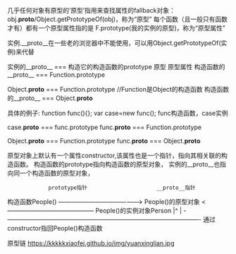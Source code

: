 几乎任何对象有原型的‘原型’指用来查找属性的fallback对象：obj.__proto__/Object.getPrototypeOf(obj)，称为“原型”
每个函数（且一般只有函数才有）都有一个原型属性指的是 F.prototype(我的实例的原型)，称为“原型属性”

实例.__proto__在一些老的浏览器中不能使用，可以用Object.getPrototypeOf(实例)来代替


实例的__proto__ === 构造它的构造函数的prototype
        原型                         原型属性
构造函数的__proto__ === Function.prototype

Object.__proto__ === Function.prototype     //Function是Object的构造函数
构造函数的__proto__ === Object.__proto__


具体的例子:
  function func(){};
  var case=new func();
  func构造函数，case实例

  case.__proto__ === func.prototype
  func.__proto__ === Function.prototype
  
  Object.__proto__ === Function.prototype
  func.__proto__ === Object.__proto__


原型对象上默认有一个属性constructor,该属性也是一个指针，指向其相关联的构造函数。
构造函数的prototype指向构造函数的原型对象，
实例的__proto__也指向同一个构造函数的原型对象，


                 prototype指针                      __proto__指针                               
构造函数People() ——————————————> People()的原型对象 <—————————————— People()的实例对象Person
        |^                              |
        -———————————————————————————————-
        通过constructor指回People()构造函数


原型链 https://kkkkkxiaofei.github.io/img/yuanxinglian.jpg

